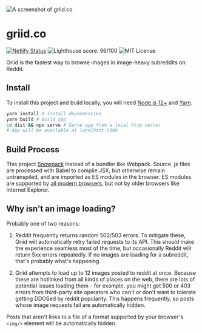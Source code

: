 ![A screenshot of griid.co](https://i.imgur.com/I0Df5hf.png)

# griid.co

[![Netlify Status](https://api.netlify.com/api/v1/badges/fe6936ec-824d-48b2-865d-83b0d0f7da73/deploy-status)](https://app.netlify.com/sites/griid/deploys) ![Lighthouse score: 96/100](https://lighthouse-badge.appspot.com/?score=96) ![MIT License](https://img.shields.io/apm/l/atomic-design-ui.svg?)

Griid is the fastest way to browse images in image-heavy subreddits on Reddit.

## Install

To install this project and build locally, you will need [Node.js 12+](https://nodejs.org/en/) and [Yarn](https://classic.yarnpkg.com/en/).

```sh
yarn install # Install dependencies
yarn build # Build app
cd dist && npx serve # Serve app from a local http server
# App will be available at localhost:5000
```

## Build Process

This project [Snowpack](https://www.snowpack.dev/) instead of a bundler like Webpack. Source .js files are processed with Babel to compile JSX, but otherwise remain untranspiled, and are imported as ES modules in the browser. ES modules are supported by [all modern browsers](https://caniuse.com/#feat=es6-module), but not by older browsers like Internet Explorer.

## Why isn't an image loading?

Probably one of two reasons:

1. Reddit frequently returns random 502/503 errors. To mitigate these, Griid will automatically retry failed requests to its API. This should make the experience seamless most of the time, but occasionally Reddit will return 5xx errors repeatedly. If no images are loading for a subreddit, that's probably what's happening.

2. Griid attempts to load up to 12 images posted to reddit at once. Because these are hotlinked from all kinds of places on the web, there are lots of potential issues loading them - for example, you might get 500 or 403 errors from third-party site operators who can't or don't want to tolerate getting DDOSed by reddit popularity. This happens frequently, so posts whose image requests fail are automatically hidden.

Posts that aren't links to a file of a format supported by your browser's `<img/>` element will be automatically hidden.